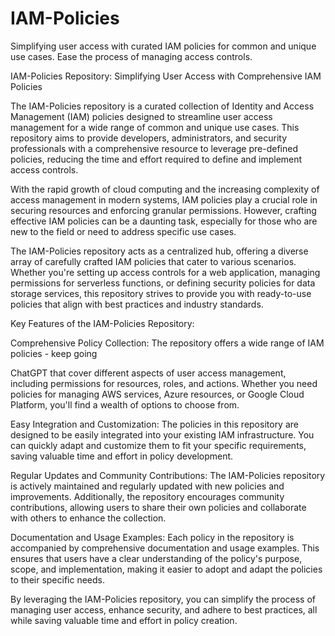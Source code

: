 # IAM-Policies
Simplifying user access with curated IAM policies for common and unique use cases. Ease the process of managing access controls.

IAM-Policies Repository: Simplifying User Access with Comprehensive IAM Policies

The IAM-Policies repository is a curated collection of Identity and Access Management (IAM) policies designed to streamline user access management for a wide range of common and unique use cases. This repository aims to provide developers, administrators, and security professionals with a comprehensive resource to leverage pre-defined policies, reducing the time and effort required to define and implement access controls.

With the rapid growth of cloud computing and the increasing complexity of access management in modern systems, IAM policies play a crucial role in securing resources and enforcing granular permissions. However, crafting effective IAM policies can be a daunting task, especially for those who are new to the field or need to address specific use cases.

The IAM-Policies repository acts as a centralized hub, offering a diverse array of carefully crafted IAM policies that cater to various scenarios. Whether you're setting up access controls for a web application, managing permissions for serverless functions, or defining security policies for data storage services, this repository strives to provide you with ready-to-use policies that align with best practices and industry standards.

Key Features of the IAM-Policies Repository:

Comprehensive Policy Collection: The repository offers a wide range of IAM policies - keep going                 

ChatGPT
that cover different aspects of user access management, including permissions for resources, roles, and actions. Whether you need policies for managing AWS services, Azure resources, or Google Cloud Platform, you'll find a wealth of options to choose from.

Easy Integration and Customization: The policies in this repository are designed to be easily integrated into your existing IAM infrastructure. You can quickly adapt and customize them to fit your specific requirements, saving valuable time and effort in policy development.

Regular Updates and Community Contributions: The IAM-Policies repository is actively maintained and regularly updated with new policies and improvements. Additionally, the repository encourages community contributions, allowing users to share their own policies and collaborate with others to enhance the collection.

Documentation and Usage Examples: Each policy in the repository is accompanied by comprehensive documentation and usage examples. This ensures that users have a clear understanding of the policy's purpose, scope, and implementation, making it easier to adopt and adapt the policies to their specific needs.

By leveraging the IAM-Policies repository, you can simplify the process of managing user access, enhance security, and adhere to best practices, all while saving valuable time and effort in policy creation.
